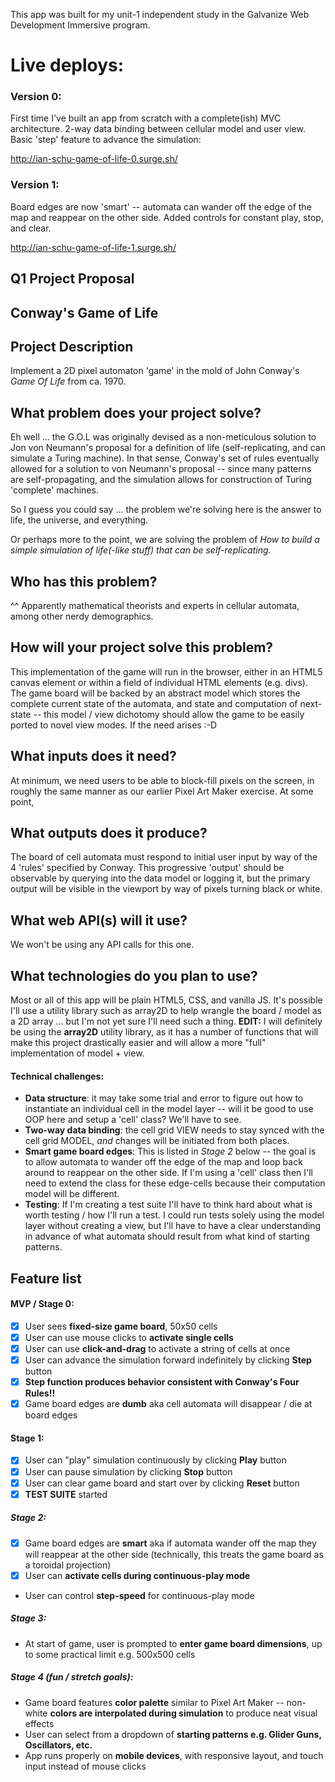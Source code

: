 This app was built for my unit-1 independent study in the Galvanize Web Development Immersive program.

# Live deploys:

### Version 0:

First time I've built an app from scratch with a complete(ish) MVC architecture. 2-way data binding between cellular model and user view. Basic 'step' feature to advance the simulation:

http://ian-schu-game-of-life-0.surge.sh/

### Version 1:

Board edges are now 'smart' -- automata can wander off the edge of the map and reappear on the other side. Added controls for constant play, stop, and clear.

http://ian-schu-game-of-life-1.surge.sh/

## Q1 Project Proposal

## Conway's Game of Life

## Project Description

Implement a 2D pixel automaton 'game' in the mold of John Conway's _Game Of Life_ from ca. 1970.

## What problem does your project solve?

Eh well ... the G.O.L was originally devised as a non-meticulous solution to Jon von Neumann's proposal for a definition of life (self-replicating, and can simulate a Turing machine). In that sense, Conway's set of rules eventually allowed for a solution to von Neumann's proposal -- since many patterns are self-propagating, and the simulation allows for construction of Turing 'complete' machines.

So I guess you could say ... the problem we're solving here is the answer to life, the universe, and everything.

Or perhaps more to the point, we are solving the problem of _How to build a simple simulation of life(-like stuff) that can be self-replicating._

## Who has this problem?

^^ Apparently mathematical theorists and experts in cellular automata, among other nerdy demographics.

## How will your project solve this problem?

This implementation of the game will run in the browser, either in an HTML5 canvas element or within a field of individual HTML elements (e.g. divs). The game board will be backed by an abstract model which stores the complete current state of the automata, and state and computation of next-state -- this model / view dichotomy should allow the game to be easily ported to novel view modes. If the need arises :-D

## What inputs does it need?

At minimum, we need users to be able to block-fill pixels on the screen, in roughly the same manner as our earlier Pixel Art Maker exercise. At some point,

## What outputs does it produce?

The board of cell automata must respond to initial user input by way of the 4 'rules' specified by Conway. This progressive 'output' should be observable by querying into the data model or logging it, but the primary output will be visible in the viewport by way of pixels turning black or white.

## What web API(s) will it use?

We won't be using any API calls for this one.

## What technologies do you plan to use?

Most or all of this app will be plain HTML5, CSS, and vanilla JS. It's possible I'll use a utility library such as array2D to help wrangle the board / model as a 2D array ... but I'm not yet sure I'll need such a thing.
**EDIT:** I will definitely be using the **array2D** utility library, as it has a number of functions that will make this project drastically easier and will allow a more "full" implementation of model + view.

#### Technical challenges:

* **Data structure**: it may take some trial and error to figure out how to instantiate an individual cell in the model layer -- will it be good to use OOP here and setup a 'cell' class? We'll have to see.
* **Two-way data binding**: the cell grid VIEW needs to stay synced with the cell grid MODEL, _and_ changes will be initiated from both places.
* **Smart game board edges**: This is listed in _Stage 2_ below -- the goal is to allow automata to wander off the edge of the map and loop back around to reappear on the other side. If I'm using a 'cell' class then I'll need to extend the class for these edge-cells because their computation model will be different.
* **Testing**: If I'm creating a test suite I'll have to think hard about what is worth testing / how I'll run a test. I could run tests solely using the model layer without creating a view, but I'll have to have a clear understanding in advance of what automata should result from what kind of starting patterns.

## Feature list

#### MVP / Stage 0:

* [x] User sees **fixed-size game board**, 50x50 cells
* [x] User can use mouse clicks to **activate single cells**
* [x] User can use **click-and-drag** to activate a string of cells at once
* [x] User can advance the simulation forward indefinitely by clicking **Step** button
* [x] **Step function produces behavior consistent with Conway's Four Rules!!**
* [x] Game board edges are **dumb** aka cell automata will disappear / die at board edges

#### Stage 1:

* [x] User can "play" simulation continuously by clicking **Play** button
* [x] User can pause simulation by clicking **Stop** button
* [x] User can clear game board and start over by clicking **Reset** button
* [x] **TEST SUITE** started

##### Stage 2:

* [x] Game board edges are **smart** aka if automata wander off the map they will reappear at the other side (technically, this treats the game board as a toroidal projection)
* [x] User can **activate cells during continuous-play mode**
* User can control **step-speed** for continuous-play mode

##### Stage 3:

* At start of game, user is prompted to **enter game board dimensions**, up to some practical limit e.g. 500x500 cells

##### Stage 4 (fun / stretch goals):

* Game board features **color palette** similar to Pixel Art Maker -- non-white **colors are interpolated during simulation** to produce neat visual effects
* User can select from a dropdown of **starting patterns e.g. Glider Guns, Oscillators, etc.**
* App runs properly on **mobile devices**, with responsive layout, and touch input instead of mouse clicks
